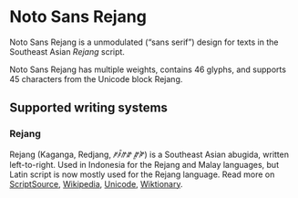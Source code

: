 
# Noto Sans Rejang

Noto Sans Rejang is a unmodulated (“sans serif”) design for texts in the Southeast Asian _Rejang_ script. 

Noto Sans Rejang has multiple weights, contains 46 glyphs, and supports 45 characters from the Unicode block Rejang.


## Supported writing systems


### Rejang

Rejang (Kaganga, Redjang, ꥆꤰ꥓ꤼꤽ ꤽꥍꤺꥏ) is a Southeast Asian abugida, written left-to-right. Used in Indonesia for the Rejang and Malay languages, but Latin script is now mostly used for the Rejang language. Read more on [ScriptSource](https://scriptsource.org/scr/Rjng), [Wikipedia](https://en.wikipedia.org/wiki/ISO_15924:Rjng), [Unicode](https://www.unicode.org/versions/Unicode13.0.0/ch17.pdf#G27208), [Wiktionary](https://en.wiktionary.org/wiki/Category:Rejang_script).


